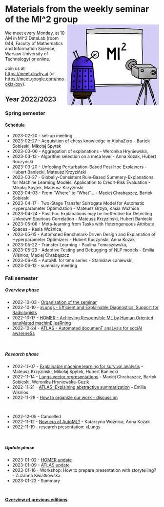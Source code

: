 # Materials from the weekly seminar of the MI^2 group  <img src="prezentacja.png" align="right" width="300"/>

We meet every Monday, at 10 AM in MI^2 DataLab (room 044, Faculty of Mathematics and Information Science, Warsaw University of Technology) or online.

Join us at https://meet.drwhy.ai (or https://meet.google.com/nno-okiz-bxy).

## Year 2022/2023

### Spring semester

#### Schedule

* 2023-02-20 - set-up meeting
* 2023-02-27 - Acquisition of chess knowledge in AlphaZero - Bartek Sobieski, Mikołaj Spytek
* 2023-03-06 - Aggregation of explanations - Weronika Hryniewska,
* 2023-03-13 - Algorithm selection on a meta level - Anna Kozak, Hubert Ruczyński
* 2023-03-20 - Unfooling Perturbation-Based Post Hoc Explainers - Hubert Baniecki, Mateusz Krzyziński
* 2023-03-27 - Globally-Consistent Rule-Based Summary-Explanations for Machine Learning Models: Application to Credit-Risk Evaluation - Mikołaj Spytek, Mateusz Krzyziński
* 2023-04-03 - From “Where” to “What”… - Maciej Chrabąszcz, Bartek Sobieski
* 2023-04-17 - Two-Stage Transfer Surrogate Model for Automatic Hyperparameter Optimization - Mateusz Grzyb, Kasia Woźnica
* 2023-04-24 - Post hoc Explanations may be Ineffective for Detecting Unknown Spurious Correlation - Mateusz Krzyziński, Hubert Baniecki
* 2023-05-08 - Meta-learning from Tasks with Heterogeneous Attribute Spaces - Kasia Woźnica,
* 2023-05-15 - Automated Benchmark-Driven Design and Explanation of Hyperparameter Optimizers - Hubert Ruczyński, Anna Kozak
* 2023-05-22 - Transfer Learning - Paulina Tomaszewska,
* 2023-05-29 -  Adaptive Testing and Debugging of NLP models - Emilia Wiśnios, Maciej Chrabąszcz
* 2023-06-05 -  AutoML for time series - Stanisław Łaniewski,
* 2023-06-12  - summary meeting 


### Fall semester



##### Overview phase

* 2022-10-03 - [Organisation of the seminar](https://github.com/MI2DataLab/MI2DataLab_Seminarium/blob/master/2022/2022_10_03_Winter_2022_Seminar_Org/2022_10_03_Winter_2022_Seminar_Org.pdf)
* 2022-10-10 - [xLungs - Efficient and Explainable Diagnostics’ Support for Radiologists](https://github.com/MI2DataLab/MI2DataLab_Seminarium/blob/master/2022/2022_10_10_Overview_xLungs/xLungs%20-%20overview%20presentation.pdf)
* 2022-10-17 - [HOMER - Achieving Responsible ML by Human Oriented autoMated machinE leaRning](https://github.com/MI2DataLab/MI2DataLab_Seminarium/blob/master/2022/2022_10_17_Overview_HOMER/HOMER-overview-presentation.pdf)
* 2022-10-24 - [ATLAS - Automated documenT anaLysis for sociAl awareneSs](https://github.com/MI2DataLab/MI2DataLab_Seminarium/blob/master/2022/2022_10_24_ATLAS_Overview/ATLAS_Overview.pdf)

<br/>

##### Research phase

* 2022-11-07 - [Explainable machine learning for survival analysis](https://github.com/MI2DataLab/MI2DataLab_Seminarium/tree/master/2022/2022_11_07_survsSHAP_survex) - Mateusz Krzyziński, Mikołaj Spytek, Hubert Baniecki
* 2022-11-14 - [Lungs vector representations](https://github.com/MI2DataLab/MI2DataLab_Seminarium/tree/master/2022/2022_11_14_xLungs_vector_representations) - Maciej Chrabąszcz, Bartek Sobieski, Weronika Hryniewska-Guzik
* 2022-11-21 - [ATLAS: Explaining abstractive summarization](https://github.com/MI2DataLab/MI2DataLab_Seminarium/tree/master/2022/2022_11_21_TLDR) - Emilia Wiśnios
* 2022-11-28 - [How to organize our work - discussion](https://github.com/MI2DataLab/MI2DataLab_Seminarium/tree/master/2022/2022_11_28_MI2_Discussion)
<br/>

* 2022-12-05 - Cancelled
* 2022-11-12 - [New era of AutoML?](https://github.com/MI2DataLab/MI2DataLab_Seminarium/tree/master/2022/2022_12_12_HOMER_AutoML) - Katarzyna Woźnica, Anna Kozak
* 2022-11-19 - research presentation: xLungs
<br/>

##### Update phase

* 2023-01-02 - [HOMER update](https://github.com/MI2DataLab/MI2DataLab_Seminarium/tree/master/2023/2023_01_02_HOMER_update)
* 2023-01-09 - [ATLAS update](https://github.com/MI2DataLab/MI2DataLab_Seminarium/tree/master/2023/2023_01_09_ATLAS_update)
* 2023-01-16 - Workshop: How to prepare presentation with storytelling? - Zuzanna Kwiatkowska
* 2023-01-23 - Summary
<br/>

[**Overview of previous editions**](https://github.com/MI2DataLab/MI2DataLab_Seminarium/blob/master/README_ARCHIVE.md) 
